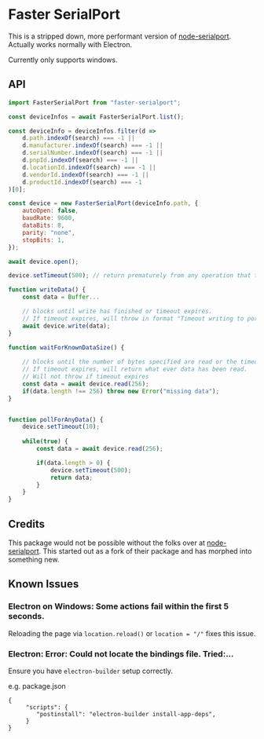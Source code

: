 
# Faster SerialPort

This is a stripped down, more performant version of [node-serialport](https://github.com/serialport/node-serialport). Actually works normally with Electron.

Currently only supports windows.

## API 
```js
import FasterSerialPort from "faster-serialport";

const deviceInfos = await FasterSerialPort.list();

const deviceInfo = deviceInfos.filter(d => 
    d.path.indexOf(search) === -1 ||
    d.manufacturer.indexOf(search) === -1 ||
    d.serialNumber.indexOf(search) === -1 ||
    d.pnpId.indexOf(search) === -1 ||
    d.locationId.indexOf(search) === -1 ||
    d.vendorId.indexOf(search) === -1 ||
    d.productId.indexOf(search) === -1
)[0];

const device = new FasterSerialPort(deviceInfo.path, {
    autoOpen: false,
    baudRate: 9600,
    dataBits: 8,
    parity: "none",
    stopBits: 1,
});

await device.open();

device.setTimeout(500); // return prematurely from any operation that takes longer than 500ms

function writeData() {
    const data = Buffer...

    // blocks until write has finished or timeout expires. 
    // If timeout expires, will throw in format "Timeout writing to port: %d of %d bytes written"
    await device.write(data); 
}

function waitForKnownDataSize() {
    
    // blocks until the number of bytes specified are read or the timeout expires.
    // If timeout expires, will return what ever data has been read. 
    // Will not throw if timeout expires
    const data = await device.read(256); 
    if(data.length !== 256) throw new Error("missing data");
}


function pollForAnyData() {
    device.setTimeout(10);
    
    while(true) {
        const data = await device.read(256);

        if(data.length > 0) {
            device.setTimeout(500);
            return data;
        }
    }
}
```

## Credits

This package would not be possible without the folks over at [node-serialport](https://github.com/serialport/node-serialport). This started out
as a fork of their package and has morphed into something new.

## Known Issues

### Electron on Windows: Some actions fail within the first 5 seconds. 

Reloading the page via `location.reload()` or `location = "/"` fixes this issue.

### Electron: Error: Could not locate the bindings file. Tried:...

Ensure you have `electron-builder` setup correctly.

e.g. package.json
```
{
     "scripts": {
        "postinstall": "electron-builder install-app-deps",
     }
}
```